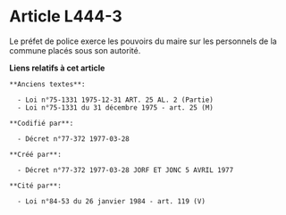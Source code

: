 # Article L444-3

Le préfet de police exerce les pouvoirs du maire sur les personnels de la commune placés sous son autorité.

**Liens relatifs à cet article**

	**Anciens textes**:

	  - Loi n°75-1331 1975-12-31 ART. 25 AL. 2 (Partie)
	  - Loi n°75-1331 du 31 décembre 1975 - art. 25 (M)

	**Codifié par**:

	  - Décret n°77-372 1977-03-28

	**Créé par**:

	  - Décret n°77-372 1977-03-28 JORF ET JONC 5 AVRIL 1977

	**Cité par**:

	  - Loi n°84-53 du 26 janvier 1984 - art. 119 (V)
